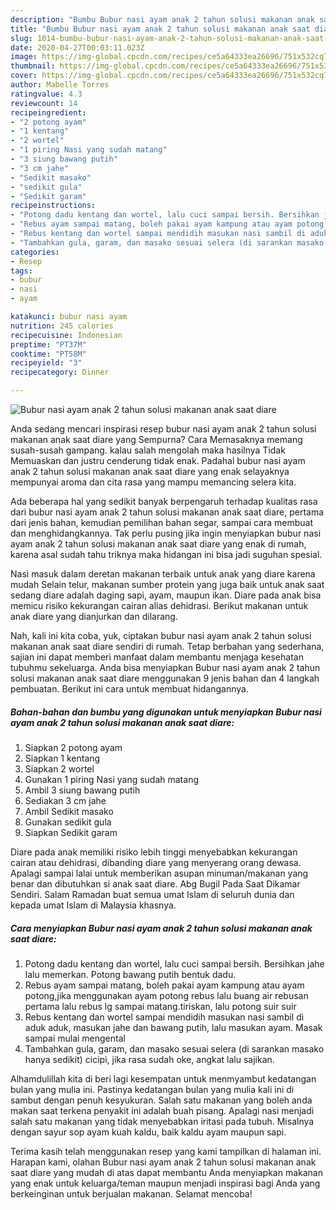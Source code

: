 ```yaml
---
description: "Bumbu Bubur nasi ayam anak 2 tahun solusi makanan anak saat diare | Resep Bumbu Bubur nasi ayam anak 2 tahun solusi makanan anak saat diare Yang Sedap"
title: "Bumbu Bubur nasi ayam anak 2 tahun solusi makanan anak saat diare | Resep Bumbu Bubur nasi ayam anak 2 tahun solusi makanan anak saat diare Yang Sedap"
slug: 1014-bumbu-bubur-nasi-ayam-anak-2-tahun-solusi-makanan-anak-saat-diare-resep-bumbu-bubur-nasi-ayam-anak-2-tahun-solusi-makanan-anak-saat-diare-yang-sedap
date: 2020-04-27T00:03:11.023Z
image: https://img-global.cpcdn.com/recipes/ce5a64333ea26696/751x532cq70/bubur-nasi-ayam-anak-2-tahun-solusi-makanan-anak-saat-diare-foto-resep-utama.jpg
thumbnail: https://img-global.cpcdn.com/recipes/ce5a64333ea26696/751x532cq70/bubur-nasi-ayam-anak-2-tahun-solusi-makanan-anak-saat-diare-foto-resep-utama.jpg
cover: https://img-global.cpcdn.com/recipes/ce5a64333ea26696/751x532cq70/bubur-nasi-ayam-anak-2-tahun-solusi-makanan-anak-saat-diare-foto-resep-utama.jpg
author: Mabelle Torres
ratingvalue: 4.3
reviewcount: 14
recipeingredient:
- "2 potong ayam"
- "1 kentang"
- "2 wortel"
- "1 piring Nasi yang sudah matang"
- "3 siung bawang putih"
- "3 cm jahe"
- "Sedikit masako"
- "sedikit gula"
- "Sedikit garam"
recipeinstructions:
- "Potong dadu kentang dan wortel, lalu cuci sampai bersih. Bersihkan jahe lalu memerkan. Potong bawang putih bentuk dadu."
- "Rebus ayam sampai matang, boleh pakai ayam kampung atau ayam potong,jika menggunakan ayam potong rebus lalu buang air rebusan pertama lalu rebus lg sampai matang.tiriskan, lalu potong suir suir"
- "Rebus kentang dan wortel sampai mendidih masukan nasi sambil di aduk aduk, masukan jahe dan bawang putih, lalu masukan ayam. Masak sampai mulai mengental"
- "Tambahkan gula, garam, dan masako sesuai selera (di sarankan masako hanya sedikit) cicipi, jika rasa sudah oke, angkat lalu sajikan."
categories:
- Resep
tags:
- bubur
- nasi
- ayam

katakunci: bubur nasi ayam 
nutrition: 245 calories
recipecuisine: Indonesian
preptime: "PT37M"
cooktime: "PT58M"
recipeyield: "3"
recipecategory: Dinner

---
```



![Bubur nasi ayam anak 2 tahun solusi makanan anak saat diare](https://img-global.cpcdn.com/recipes/ce5a64333ea26696/751x532cq70/bubur-nasi-ayam-anak-2-tahun-solusi-makanan-anak-saat-diare-foto-resep-utama.jpg)

Anda sedang mencari inspirasi resep bubur nasi ayam anak 2 tahun solusi makanan anak saat diare yang Sempurna? Cara Memasaknya memang susah-susah gampang. kalau salah mengolah maka hasilnya Tidak Memuaskan dan justru cenderung tidak enak. Padahal bubur nasi ayam anak 2 tahun solusi makanan anak saat diare yang enak selayaknya mempunyai aroma dan cita rasa yang mampu memancing selera kita.

Ada beberapa hal yang sedikit banyak berpengaruh terhadap kualitas rasa dari bubur nasi ayam anak 2 tahun solusi makanan anak saat diare, pertama dari jenis bahan, kemudian pemilihan bahan segar, sampai cara membuat dan menghidangkannya. Tak perlu pusing jika ingin menyiapkan bubur nasi ayam anak 2 tahun solusi makanan anak saat diare yang enak di rumah, karena asal sudah tahu triknya maka hidangan ini bisa jadi suguhan spesial.

Nasi masuk dalam deretan makanan terbaik untuk anak yang diare karena mudah Selain telur, makanan sumber protein yang juga baik untuk anak saat sedang diare adalah daging sapi, ayam, maupun ikan. Diare pada anak bisa memicu risiko kekurangan cairan alias dehidrasi. Berikut makanan untuk anak diare yang dianjurkan dan dilarang.


Nah, kali ini kita coba, yuk, ciptakan bubur nasi ayam anak 2 tahun solusi makanan anak saat diare sendiri di rumah. Tetap berbahan yang sederhana, sajian ini dapat memberi manfaat dalam membantu menjaga kesehatan tubuhmu sekeluarga. Anda bisa menyiapkan Bubur nasi ayam anak 2 tahun solusi makanan anak saat diare menggunakan 9 jenis bahan dan 4 langkah pembuatan. Berikut ini cara untuk membuat hidangannya.

<!--inarticleads1-->

##### Bahan-bahan dan bumbu yang digunakan untuk menyiapkan Bubur nasi ayam anak 2 tahun solusi makanan anak saat diare:

1. Siapkan 2 potong ayam
1. Siapkan 1 kentang
1. Siapkan 2 wortel
1. Gunakan 1 piring Nasi yang sudah matang
1. Ambil 3 siung bawang putih
1. Sediakan 3 cm jahe
1. Ambil Sedikit masako
1. Gunakan sedikit gula
1. Siapkan Sedikit garam


Diare pada anak memiliki risiko lebih tinggi menyebabkan kekurangan cairan atau dehidrasi, dibanding diare yang menyerang orang dewasa. Apalagi sampai lalai untuk memberikan asupan minuman/makanan yang benar dan dibutuhkan si anak saat diare. Abg Bugil Pada Saat Dikamar Sendiri. Salam Ramadan buat semua umat Islam di seluruh dunia dan kepada umat Islam di Malaysia khasnya. 

<!--inarticleads2-->

##### Cara menyiapkan Bubur nasi ayam anak 2 tahun solusi makanan anak saat diare:

1. Potong dadu kentang dan wortel, lalu cuci sampai bersih. Bersihkan jahe lalu memerkan. Potong bawang putih bentuk dadu.
1. Rebus ayam sampai matang, boleh pakai ayam kampung atau ayam potong,jika menggunakan ayam potong rebus lalu buang air rebusan pertama lalu rebus lg sampai matang.tiriskan, lalu potong suir suir
1. Rebus kentang dan wortel sampai mendidih masukan nasi sambil di aduk aduk, masukan jahe dan bawang putih, lalu masukan ayam. Masak sampai mulai mengental
1. Tambahkan gula, garam, dan masako sesuai selera (di sarankan masako hanya sedikit) cicipi, jika rasa sudah oke, angkat lalu sajikan.


Alhamdulillah kita di beri lagi kesempatan untuk menmyambut kedatangan bulan yang mulia ini. Pastinya kedatangan bulan yang mulia kali ini di sambut dengan penuh kesyukuran. Salah satu makanan yang boleh anda makan saat terkena penyakit ini adalah buah pisang. Apalagi nasi menjadi salah satu makanan yang tidak menyebabkan iritasi pada tubuh. Misalnya dengan sayur sop ayam kuah kaldu, baik kaldu ayam maupun sapi. 

Terima kasih telah menggunakan resep yang kami tampilkan di halaman ini. Harapan kami, olahan Bubur nasi ayam anak 2 tahun solusi makanan anak saat diare yang mudah di atas dapat membantu Anda menyiapkan makanan yang enak untuk keluarga/teman maupun menjadi inspirasi bagi Anda yang berkeinginan untuk berjualan makanan. Selamat mencoba!
